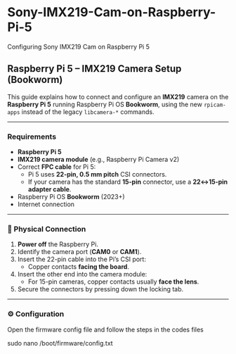 # Sony-IMX219-Cam-on-Raspberry-Pi-5
Configuring  Sony IMX219 Cam on Raspberry Pi 5


## Raspberry Pi 5 – IMX219 Camera Setup (Bookworm)

This guide explains how to connect and configure an **IMX219** camera on the **Raspberry Pi 5** running Raspberry Pi OS **Bookworm**, using the new `rpicam-apps` instead of the legacy `libcamera-*` commands.

---

###  Requirements

- **Raspberry Pi 5**
- **IMX219 camera module** (e.g., Raspberry Pi Camera v2)
- Correct **FPC cable** for Pi 5:
  - Pi 5 uses **22-pin, 0.5 mm pitch** CSI connectors.
  - If your camera has the standard **15-pin** connector, use a **22↔15-pin adapter cable**.
- Raspberry Pi OS **Bookworm** (2023+)
- Internet connection

---

### 🔌 Physical Connection

1. **Power off** the Raspberry Pi.
2. Identify the camera port (**CAM0** or **CAM1**).
3. Insert the 22-pin cable into the Pi’s CSI port:
   - Copper contacts **facing the board**.
4. Insert the other end into the camera module:
   - For 15-pin cameras, copper contacts usually **face the lens**.
5. Secure the connectors by pressing down the locking tab.

---

### ⚙️ Configuration

Open the firmware config file and follow the steps in the codes files
   
   sudo nano /boot/firmware/config.txt

   
